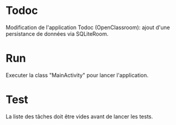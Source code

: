 # Todoc
Modification de l'application Todoc (OpenClassroom): ajout d'une persistance de données via SQLiteRoom.
# Run
Executer la class "MainActivity" pour lancer l'application.
# Test
La liste des tâches doit être vides avant de lancer les tests.
